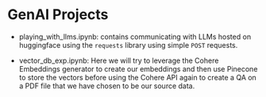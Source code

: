 # GenAI Projects

- playing_with_llms.ipynb: contains communicating with LLMs hosted on huggingface using the `requests` library using simple `POST` requests.

- vector_db_exp.ipynb: Here we will try to leverage the Cohere Embeddings generator to create our embeddings and then use Pinecone to store the vectors before using the Cohere API again to create a QA on a PDF file that we have chosen to be our source data.
